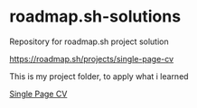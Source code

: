# roadmap.sh-solutions
Repository for roadmap.sh project solution

https://roadmap.sh/projects/single-page-cv

This is my project folder, to apply what i learned

[Single Page CV](https://github.com/MoldinDev/roadmap.sh-solutions/tree/main/Frontend%20Projects/01-single-page-cv)


